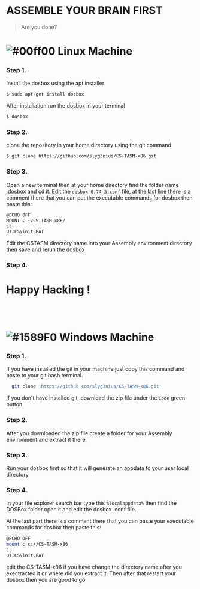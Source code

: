 # ASSEMBLE YOUR BRAIN FIRST

> Are you done?

# ![#00ff00](https://via.placeholder.com/15/00ff00/000000?text=+) Linux Machine

### Step 1. 
Install the dosbox using the apt installer
```bash
$ sudo apt-get install dosbox
```
After installation run the dosbox in your terminal
```bash 
$ dosbox
```

### Step 2.
clone the repository in your home directory using the git command 

```bash
$ git clone https://github.com/slyg3nius/CS-TASM-x86.git
```

### Step 3. 
Open a new terminal then at your home directory find the folder name .dosbox and cd it.
Edit the `dosbox-0.74-3.conf` file, at the last line there is a comment there that you can put the executable commands for dosbox then paste this:
```bash
@ECHO OFF
MOUNT C ~/CS-TASM-x86/
c:
UTILS\init.BAT
```
Edit the CSTASM directory name into your Assembly environment directory then save and rerun the dosbox

### Step 4.
# Happy Hacking !


<br>
<br>

# ![#1589F0](https://via.placeholder.com/15/1589F0/000000?text=+) Windows Machine

### Step 1.
If you have installed the git in your machine just copy this command and paste to your git bash terminal.
```bash 
  git clone 'https://github.com/slyg3nius/CS-TASM-x86.git'
```

If you don't have installed git, download the zip file under the 
`Code` green button

### Step 2.
After you downloaded the zip file create a folder for your Assembly environment and extract it there.

### Step 3.
Run your dosbox first so that it will generate an appdata to your user local directory

### Step 4.
In your file explorer search bar type this `%localappdata%` then find the DOSBox folder open it and edit the dosbox .conf file. 

At the last part there is a comment
there that you can paste your executable commands for dosbox then paste this: 

```bash
@ECHO OFF
mount c c://CS-TASM-x86
c:
UTILS\init.BAT
```
edit the CS-TASM-x86 if you have change the directory name after you exectracted it or where did you extract it. Then after that restart your dosbox then you are good to go.








